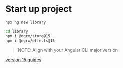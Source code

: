 # Start up project

```bash
npx ng new library
```

```bash
cd library
npm i @ngrx/store@15
npm i @ngrx/effects@15
```

> NOTE: Align with your Angular CLI major version

[version 15 guides](https://v15.ngrx.io/docs)
